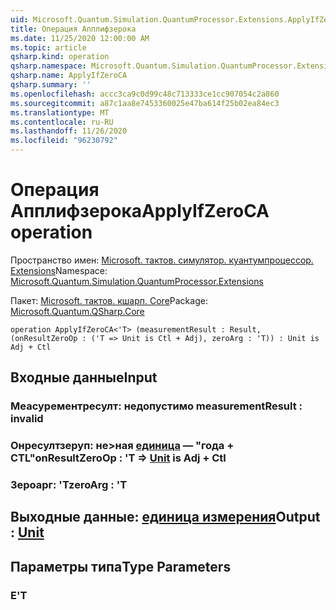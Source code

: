 ```yaml
---
uid: Microsoft.Quantum.Simulation.QuantumProcessor.Extensions.ApplyIfZeroCA
title: Операция Апплифзерока
ms.date: 11/25/2020 12:00:00 AM
ms.topic: article
qsharp.kind: operation
qsharp.namespace: Microsoft.Quantum.Simulation.QuantumProcessor.Extensions
qsharp.name: ApplyIfZeroCA
qsharp.summary: ''
ms.openlocfilehash: accc3ca9c0d99c48c713333ce1cc907054c2a860
ms.sourcegitcommit: a87c1aa8e7453360025e47ba614f25b02ea84ec3
ms.translationtype: MT
ms.contentlocale: ru-RU
ms.lasthandoff: 11/26/2020
ms.locfileid: "96230792"
---
```

# <a name="applyifzeroca-operation"></a><span data-ttu-id="81611-102">Операция Апплифзерока</span><span class="sxs-lookup"><span data-stu-id="81611-102">ApplyIfZeroCA operation</span></span>

<span data-ttu-id="81611-103">Пространство имен: [Microsoft. тактов. симулятор. куантумпроцессор. Extensions](xref:Microsoft.Quantum.Simulation.QuantumProcessor.Extensions)</span><span class="sxs-lookup"><span data-stu-id="81611-103">Namespace: [Microsoft.Quantum.Simulation.QuantumProcessor.Extensions](xref:Microsoft.Quantum.Simulation.QuantumProcessor.Extensions)</span></span>

<span data-ttu-id="81611-104">Пакет: [Microsoft. тактов. кшарп. Core](https://nuget.org/packages/Microsoft.Quantum.QSharp.Core)</span><span class="sxs-lookup"><span data-stu-id="81611-104">Package: [Microsoft.Quantum.QSharp.Core](https://nuget.org/packages/Microsoft.Quantum.QSharp.Core)</span></span>




```qsharp
operation ApplyIfZeroCA<'T> (measurementResult : Result, (onResultZeroOp : ('T => Unit is Ctl + Adj), zeroArg : 'T)) : Unit is Adj + Ctl
```


## <a name="input"></a><span data-ttu-id="81611-105">Входные данные</span><span class="sxs-lookup"><span data-stu-id="81611-105">Input</span></span>

### <a name="measurementresult--__invalidresult__"></a><span data-ttu-id="81611-106">Меасурементресулт: __недопустимо <Result>__</span><span class="sxs-lookup"><span data-stu-id="81611-106">measurementResult : __invalid<Result>__</span></span>




### <a name="onresultzeroop--t--unit--is-adj--ctl"></a><span data-ttu-id="81611-107">Онресултзеруп: не>ная [единица](xref:microsoft.quantum.lang-ref.unit)  — "года + CTL"</span><span class="sxs-lookup"><span data-stu-id="81611-107">onResultZeroOp : 'T => [Unit](xref:microsoft.quantum.lang-ref.unit)  is Adj + Ctl</span></span>




### <a name="zeroarg--t"></a><span data-ttu-id="81611-108">Зероарг: 'T</span><span class="sxs-lookup"><span data-stu-id="81611-108">zeroArg : 'T</span></span>





## <a name="output--unit"></a><span data-ttu-id="81611-109">Выходные данные: [единица измерения](xref:microsoft.quantum.lang-ref.unit)</span><span class="sxs-lookup"><span data-stu-id="81611-109">Output : [Unit](xref:microsoft.quantum.lang-ref.unit)</span></span>



## <a name="type-parameters"></a><span data-ttu-id="81611-110">Параметры типа</span><span class="sxs-lookup"><span data-stu-id="81611-110">Type Parameters</span></span>

### <a name="t"></a><span data-ttu-id="81611-111">Е</span><span class="sxs-lookup"><span data-stu-id="81611-111">'T</span></span>

